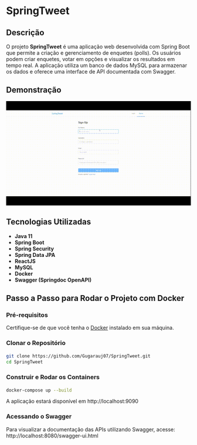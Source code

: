 # SpringTweet

## Descrição

O projeto **SpringTweet** é uma aplicação web desenvolvida com Spring Boot que permite a criação e gerenciamento de enquetes (polls). Os usuários podem criar enquetes, votar em opções e visualizar os resultados em tempo real. A aplicação utiliza um banco de dados MySQL para armazenar os dados e oferece uma interface de API documentada com Swagger.

## Demonstração
![Demonstração](documentation/springtweet.gif)


## Tecnologias Utilizadas

- **Java 11**
- **Spring Boot**
- **Spring Security**
- **Spring Data JPA**
- **ReactJS**
- **MySQL**
- **Docker**
- **Swagger (Springdoc OpenAPI)**

## Passo a Passo para Rodar o Projeto com Docker

### Pré-requisitos

Certifique-se de que você tenha o [Docker](https://www.docker.com/get-started) instalado em sua máquina.

### Clonar o Repositório

```sh
git clone https://github.com/Gugarauj07/SpringTweet.git
cd SpringTweet
```

### Construir e Rodar os Containers
```sh
docker-compose up --build
```
A aplicação estará disponível em http://localhost:9090


### Acessando o Swagger
Para visualizar a documentação das APIs utilizando Swagger, acesse:
http://localhost:8080/swagger-ui.html

